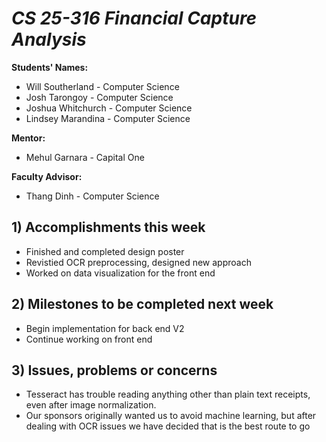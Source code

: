 # *CS 25-316 Financial Capture Analysis*

**Students' Names:**
* Will Southerland - Computer Science 
* Josh Tarongoy - Computer Science 
* Joshua Whitchurch - Computer Science 
* Lindsey Marandina - Computer Science 

**Mentor:**
* Mehul Garnara - Capital One

**Faculty Advisor:**
* Thang Dinh - Computer Science

## 1) Accomplishments this week ##
   - Finished and completed design poster
   - Revistied OCR preprocessing, designed new approach
   - Worked on data visualization for the front end
     
## 2) Milestones to be completed next week ##
   - Begin implementation for back end V2
   - Continue working on front end

## 3) Issues, problems or concerns ##
   - Tesseract has trouble reading anything other than plain text receipts, even after image normalization.
   - Our sponsors originally wanted us to avoid machine learning, but after dealing with OCR issues we have decided that is the best route to go
   
